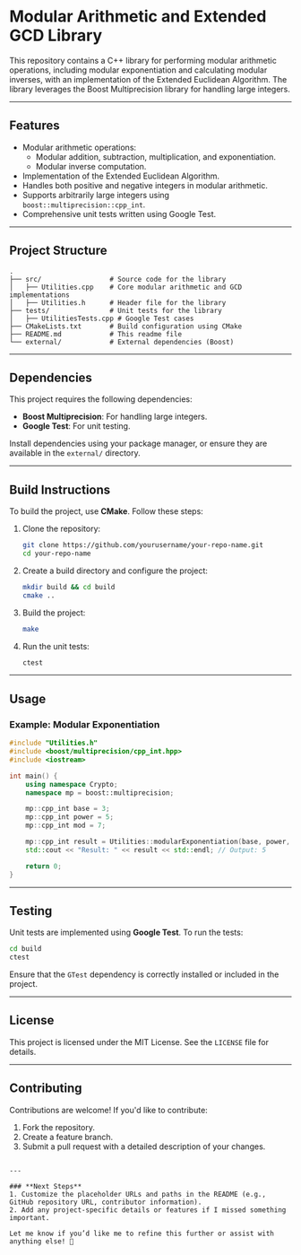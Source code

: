 # Modular Arithmetic and Extended GCD Library

This repository contains a C++ library for performing modular arithmetic operations, including modular exponentiation and calculating modular inverses, with an implementation of the Extended Euclidean Algorithm. The library leverages the Boost Multiprecision library for handling large integers.

---

## Features

- Modular arithmetic operations:
  - Modular addition, subtraction, multiplication, and exponentiation.
  - Modular inverse computation.
- Implementation of the Extended Euclidean Algorithm.
- Handles both positive and negative integers in modular arithmetic.
- Supports arbitrarily large integers using `boost::multiprecision::cpp_int`.
- Comprehensive unit tests written using Google Test.

---

## Project Structure

```plaintext
.
├── src/                 # Source code for the library
│   ├── Utilities.cpp    # Core modular arithmetic and GCD implementations
│   ├── Utilities.h      # Header file for the library
├── tests/               # Unit tests for the library
│   ├── UtilitiesTests.cpp # Google Test cases
├── CMakeLists.txt       # Build configuration using CMake
├── README.md            # This readme file
└── external/            # External dependencies (Boost)
```

---

## Dependencies

This project requires the following dependencies:
- **Boost Multiprecision**: For handling large integers.
- **Google Test**: For unit testing.

Install dependencies using your package manager, or ensure they are available in the `external/` directory.

---

## Build Instructions

To build the project, use **CMake**. Follow these steps:

1. Clone the repository:
   ```bash
   git clone https://github.com/yourusername/your-repo-name.git
   cd your-repo-name
   ```

2. Create a build directory and configure the project:
   ```bash
   mkdir build && cd build
   cmake ..
   ```

3. Build the project:
   ```bash
   make
   ```

4. Run the unit tests:
   ```bash
   ctest
   ```

---

## Usage

### Example: Modular Exponentiation

```cpp
#include "Utilities.h"
#include <boost/multiprecision/cpp_int.hpp>
#include <iostream>

int main() {
    using namespace Crypto;
    namespace mp = boost::multiprecision;

    mp::cpp_int base = 3;
    mp::cpp_int power = 5;
    mp::cpp_int mod = 7;

    mp::cpp_int result = Utilities::modularExponentiation(base, power, mod);
    std::cout << "Result: " << result << std::endl; // Output: 5

    return 0;
}
```

---

## Testing

Unit tests are implemented using **Google Test**. To run the tests:
```bash
cd build
ctest
```

Ensure that the `GTest` dependency is correctly installed or included in the project.

---

## License

This project is licensed under the MIT License. See the `LICENSE` file for details.

---

## Contributing

Contributions are welcome! If you'd like to contribute:
1. Fork the repository.
2. Create a feature branch.
3. Submit a pull request with a detailed description of your changes.
```

---

### **Next Steps**
1. Customize the placeholder URLs and paths in the README (e.g., GitHub repository URL, contributor information).
2. Add any project-specific details or features if I missed something important.

Let me know if you’d like me to refine this further or assist with anything else! 🚀

